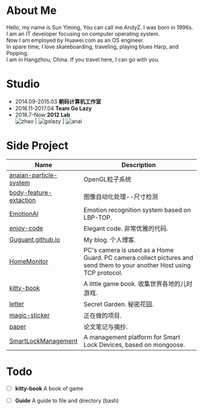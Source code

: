 # About Me
Hello, my name is Sun Yiming, You can call me AndyZ. I was born in 1996s.  
I am an IT developer focusing on computer operating system.  
Now I am employed by Huawei.com as an OS engineer.  
In spare time, I love skateboarding, traveling, playing blues Harp, and Popping.  
I am in Hangzhou, China. If you travel here, I can go with you.

# Studio
- 2014.09-2015.03 **朝码计算机工作室**
- 2016.11-2017.04 **Team Go Lazy**
- 2018.7-Now **2012 Lab**  
![zhao](https://github.com/Guguant/letter/blob/master/team/ZhaoStudio.png) | 
![golazy](https://github.com/Guguant/letter/blob/master/team/golazy.bmp) | 
![anai](https://github.com/Guguant/letter/blob/master/team/anai.png)

# Side Project
| Name                                                         | Description                                                  |
| ------------------------------------------------------------ | ------------------------------------------------------------ |
| [anaian-particle-system](https://github.com/Guguant/anaian-particle-system) | OpenGL粒子系统                                               |
| [body-feature-extaction](https://github.com/Guguant/body-feature-extaction) | 图像自动化处理--尺寸检测                                     |
| [EmotionAI](https://github.com/Guguant/EmotionAI)            | Emotion recognition system based on LBP-TOP.                 |
| [enjoy-code](https://github.com/Guguant/enjoy-code)          | Elegant code. 非常优雅的代码.                                |
| [Guguant.github.io](https://github.com/Guguant/Guguant.github.io) | My blog. 个人博客.                                           |
| [HomeMonitor](https://github.com/Guguant/HomeMonitor)        | PC's camera is used as a Home Guard. PC camera collect pictures and send them to your another Host using TCP protocol. |
| [kitty-book](https://github.com/Guguant/kitty-book)          | A little game book. 收集世界各地的儿时游戏.                  |
| [letter](https://github.com/Guguant/letter)                  | Secret Garden. 秘密花园.                                     |
| [magic-sticker](https://github.com/Guguant/magic-sticker)    | 正在做的项目.                                                |
| [paper](https://github.com/Guguant/paper)                    | 论文笔记与摘抄.                                              |
| [SmartLockManagement](https://github.com/Guguant/SmartLockManagement) | A management platform for Smart Lock Devices, based on mongoose. |

# Todo
- [ ] **kitty-book** A book of game
- [ ] **Guide** A guide to file and directory (bash)

